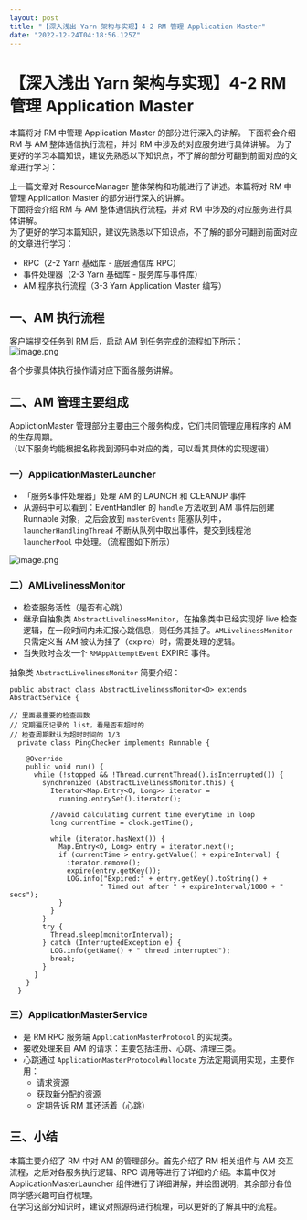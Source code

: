 ```yaml
---
layout: post
title: "【深入浅出 Yarn 架构与实现】4-2 RM 管理 Application Master"
date: "2022-12-24T04:18:56.125Z"
---
```

【深入浅出 Yarn 架构与实现】4-2 RM 管理 Application Master
=============================================

本篇将对 RM 中管理 Application Master 的部分进行深入的讲解。 下面将会介绍 RM 与 AM 整体通信执行流程，并对 RM 中涉及的对应服务进行具体讲解。 为了更好的学习本篇知识，建议先熟悉以下知识点，不了解的部分可翻到前面对应的文章进行学习：

上一篇文章对 ResourceManager 整体架构和功能进行了讲述。本篇将对 RM 中管理 Application Master 的部分进行深入的讲解。  
下面将会介绍 RM 与 AM 整体通信执行流程，并对 RM 中涉及的对应服务进行具体讲解。  
为了更好的学习本篇知识，建议先熟悉以下知识点，不了解的部分可翻到前面对应的文章进行学习：

*   RPC（2-2 Yarn 基础库 - 底层通信库 RPC）
*   事件处理器（2-3 Yarn 基础库 - 服务库与事件库）
*   AM 程序执行流程（3-3 Yarn Application Master 编写）

一、AM 执行流程
---------

客户端提交任务到 RM 后，启动 AM 到任务完成的流程如下所示：  
![image.png](https://img2023.cnblogs.com/blog/1324217/202212/1324217-20221223214540397-180012159.png)

各个步骤具体执行操作请对应下面各服务讲解。

二、AM 管理主要组成
-----------

ApplictionMaster 管理部分主要由三个服务构成，它们共同管理应用程序的 AM 的生存周期。  
（以下服务均能根据名称找到源码中对应的类，可以看其具体的实现逻辑）

### 一）ApplicationMasterLauncher

*   「服务&事件处理器」处理 AM 的 LAUNCH 和 CLEANUP 事件
*   从源码中可以看到：EventHandler 的 `handle` 方法收到 AM 事件后创建 Runnable 对象，之后会放到 `masterEvents` 阻塞队列中，`launcherHandlingThread` 不断从队列中取出事件，提交到线程池 `launcherPool` 中处理。（流程图如下所示）

![image.png](https://img2023.cnblogs.com/blog/1324217/202212/1324217-20221223214539716-207785920.png)

### 二）AMLivelinessMonitor

*   检查服务活性（是否有心跳）
*   继承自抽象类 `AbstractLivelinessMonitor`，在抽象类中已经实现好 live 检查逻辑，在一段时间内未汇报心跳信息，则任务其挂了。`AMLivelinessMonitor` 只需定义当 AM 被认为挂了（expire）时，需要处理的逻辑。
*   当失败时会发一个 `RMAppAttemptEvent` EXPIRE 事件。

抽象类 `AbstractLivelinessMonitor` 简要介绍：

    public abstract class AbstractLivelinessMonitor<O> extends AbstractService {
        
    // 里面最重要的检查函数
    // 定期遍历记录的 list，看是否有超时的
    // 检查周期默认为超时时间的 1/3
      private class PingChecker implements Runnable {
    
        @Override
        public void run() {
          while (!stopped && !Thread.currentThread().isInterrupted()) {
            synchronized (AbstractLivelinessMonitor.this) {
              Iterator<Map.Entry<O, Long>> iterator = 
                running.entrySet().iterator();
    
              //avoid calculating current time everytime in loop
              long currentTime = clock.getTime();
    
              while (iterator.hasNext()) {
                Map.Entry<O, Long> entry = iterator.next();
                if (currentTime > entry.getValue() + expireInterval) {
                  iterator.remove();
                  expire(entry.getKey());
                  LOG.info("Expired:" + entry.getKey().toString() + 
                          " Timed out after " + expireInterval/1000 + " secs");
                }
              }
            }
            try {
              Thread.sleep(monitorInterval);
            } catch (InterruptedException e) {
              LOG.info(getName() + " thread interrupted");
              break;
            }
          }
        }
      }
    

### 三）ApplicationMasterService

*   是 RM RPC 服务端 `ApplicationMasterProtocol` 的实现类。
*   接收处理来自 AM 的请求：主要包括注册、心跳、清理三类。
*   心跳通过 `ApplicationMasterProtocol#allocate` 方法定期调用实现，主要作用：
    *   请求资源
    *   获取新分配的资源
    *   定期告诉 RM 其还活着（心跳）

三、小结
----

本篇主要介绍了 RM 中对 AM 的管理部分。首先介绍了 RM 相关组件与 AM 交互流程，之后对各服务执行逻辑、RPC 调用等进行了详细的介绍。本篇中仅对 ApplicationMasterLauncher 组件进行了详细讲解，并绘图说明，其余部分各位同学感兴趣可自行梳理。  
在学习这部分知识时，建议对照源码进行梳理，可以更好的了解其中的流程。